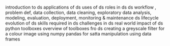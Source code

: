  introduction to ds
applications of ds
uses of ds
roles in ds
ds workflow , problem def, data collection, data cleaning, exploratory data analysis, modeling, evaluation, deployment, monitoring & maintenance
ds lifecycle
evolution of ds
skills required in ds
challenges in ds 
real world impact of ds
python toolboxes
overview of toolboxes fro ds
creating  a greyscale filter for a colour image using numpy
pandas for satta manipulation using data frames
